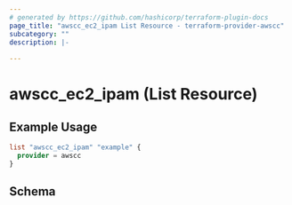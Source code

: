 ```yaml
---
# generated by https://github.com/hashicorp/terraform-plugin-docs
page_title: "awscc_ec2_ipam List Resource - terraform-provider-awscc"
subcategory: ""
description: |-
  
---
```


# awscc_ec2_ipam (List Resource)



## Example Usage

```terraform
list "awscc_ec2_ipam" "example" {
  provider = awscc
}
```

<!-- schema generated by tfplugindocs -->
## Schema
